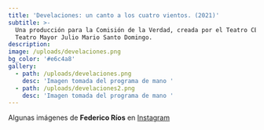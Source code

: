 ```yaml
---
title: 'Develaciones: un canto a los cuatro vientos. (2021)'
subtitle: >-
  Una producción para la Comisión de la Verdad, creada por el Teatro CENIT y el
  Teatro Mayor Julio Mario Santo Domingo.
description:
image: /uploads/develaciones.png
bg_color: '#e6c4a8'
gallery:
  - path: /uploads/develaciones.png
    desc: 'Imagen tomada del programa de mano '
  - path: /uploads/develaciones2.png
    desc: 'Imagen tomada del programa de mano '
---
```

Algunas im&aacute;genes de **Federico R&iacute;os** en [Instagram](https://www.instagram.com/p/CXH1C7_rXIu/)
